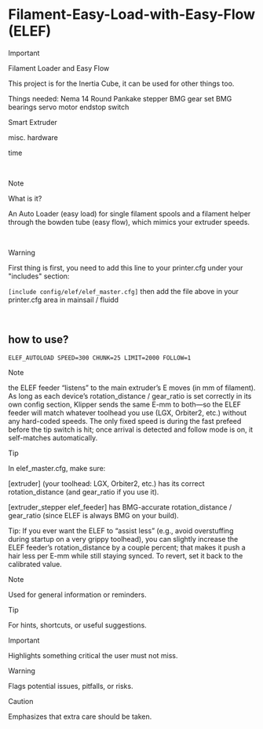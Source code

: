 # Filament-Easy-Load-with-Easy-Flow (ELEF)

> [!important]
> Filament Loader and Easy Flow
>
> This project is for the Inertia Cube, it can be used for other things too.
>
> Things needed:
> Nema 14 Round Pankake stepper
> BMG gear set
> BMG bearings
> servo motor
> endstop switch
>
> Smart Extruder
>
> misc. hardware
>
> time

<br>

> [!note]
> What is it?
>
>An Auto Loader (easy load) for single filament spools and a filament helper through the bowden tube (easy flow), which mimics your extruder speeds.

<br>

> [!warning]
>First thing is first, you need to add this line to your printer.cfg under your "includes" section:
>
>```[include config/elef/elef_master.cfg]```
>then add the file above in your printer.cfg area in mainsail / fluidd

<br>

## how to use?

```ELEF_AUTOLOAD SPEED=300 CHUNK=25 LIMIT=2000 FOLLOW=1```

>[!note]
>
>the ELEF feeder “listens” to the main extruder’s E moves (in mm of filament). As long as each device’s rotation_distance / gear_ratio is set correctly in its own config section, Klipper sends the same E-mm to both—so the ELEF feeder will match whatever toolhead you use (LGX, Orbiter2, etc.) without any hard-coded speeds. The only fixed speed is during the fast prefeed before the tip switch is hit; once arrival is detected and follow mode is on, it self-matches automatically.

>[!tip]
>In elef_master.cfg, make sure:
>
>[extruder] (your toolhead: LGX, Orbiter2, etc.) has its correct rotation_distance (and gear_ratio if you use it).
>
>[extruder_stepper elef_feeder] has BMG-accurate rotation_distance / gear_ratio (since ELEF is always BMG on your build).
>
>Tip: If you ever want the ELEF to “assist less” (e.g., avoid overstuffing during startup on a very grippy toolhead), you can slightly increase the ELEF feeder’s rotation_distance by a couple percent; that makes it push a hair less per E-mm while still staying synced. To revert, set it back to the calibrated value.


> [!note]
> Used for general information or reminders.

> [!tip]
> For hints, shortcuts, or useful suggestions.

> [!important]
> Highlights something critical the user must not miss.

> [!warning]
> Flags potential issues, pitfalls, or risks.

> [!caution]
> Emphasizes that extra care should be taken.




